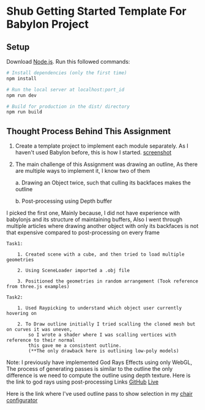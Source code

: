 # Shub Getting Started Template For Babylon Project

## Setup
Download [Node.js](https://nodejs.org/en/download/).
Run this followed commands:

``` bash
# Install dependencies (only the first time)
npm install

# Run the local server at localhost:port_id
npm run dev

# Build for production in the dist/ directory
npm run build
```
## Thought Process Behind This Assignment
1. Create a template project to implement each module separately. As I haven't used Babylon before, this is how I started.
    [screenshot](./static/ss1.png)

2. The main challenge of this Assignment was drawing an outline, As there are multiple ways to implement it, I know two of them
   
   a. Drawing an Object twice, such that culling its backfaces makes the outline
   
   b. Post-processing using Depth buffer

I picked the first one, Mainly because, I did not have experience with babylonjs and its structure of maintaining buffers, Also I went through multiple articles where drawing another object with only its backfaces is not that expensive compared to post-processing on every frame

    Task1:

        1. Created scene with a cube, and then tried to load multiple geometries
        
        2. Using SceneLoader imported a .obj file
        
        3. Positioned the geometries in random arrangement (Took reference from three.js examples)

    Task2: 

        1. Used Raypicking to understand which object user currently hovering on
        
        2. To Draw outline initially I tried scalling the cloned mesh but on curves it was uneven, 
            so I wrote a shader where I was scalling vertices with reference to their normal
            this gave me a consistent outline.
            (**The only drawback here is outlining low-poly models)


Note: I previously have implemented God Rays Effects using only WebGL, The process of generating passes is similar to the outline the only difference is we need to compute the outline using depth texture. Here is the link to god rays using post-processing
    Links
    [GitHub](https://github.com/shub1233/God-Rays)
    [Live](https://shub1233.github.io/God-Rays/)

Here is the link where I've used outline pass to show selection in my [chair configurator](https://showcase-wine.vercel.app/src/threejs/inspired/lounge-chair-configurator/lounge-chair-configurator.html)




